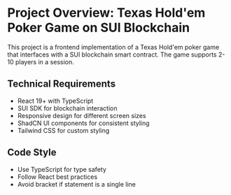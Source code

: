 # Project Overview: Texas Hold'em Poker Game on SUI Blockchain

This project is a frontend implementation of a Texas Hold'em poker game that interfaces with
a SUI blockchain smart contract. The game supports 2-10 players in a session.

## Technical Requirements

- React 19+ with TypeScript
- SUI SDK for blockchain interaction
- Responsive design for different screen sizes
- ShadCN UI components for consistent styling
- Tailwind CSS for custom styling

## Code Style

- Use TypeScript for type safety
- Follow React best practices
- Avoid bracket if statement is a single line

